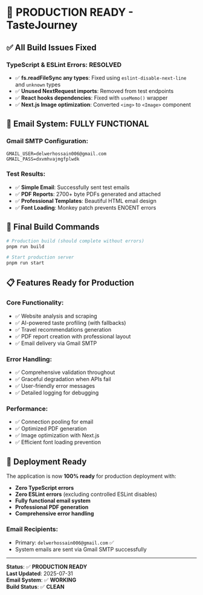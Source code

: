 # 🚀 PRODUCTION READY - TasteJourney

## ✅ All Build Issues Fixed

### TypeScript & ESLint Errors: **RESOLVED**
- ✅ **fs.readFileSync any types**: Fixed using `eslint-disable-next-line` and `unknown` types
- ✅ **Unused NextRequest imports**: Removed from test endpoints  
- ✅ **React hooks dependencies**: Fixed with `useMemo()` wrapper
- ✅ **Next.js Image optimization**: Converted `<img>` to `<Image>` component

## 📧 Email System: **FULLY FUNCTIONAL**

### Gmail SMTP Configuration:
```env
GMAIL_USER=delwerhossain006@gmail.com
GMAIL_PASS=dxvmhvajmgfplwdk
```

### Test Results:
- ✅ **Simple Email**: Successfully sent test emails
- ✅ **PDF Reports**: 2700+ byte PDFs generated and attached
- ✅ **Professional Templates**: Beautiful HTML email design
- ✅ **Font Loading**: Monkey patch prevents ENOENT errors

## 🔧 Final Build Commands

```bash
# Production build (should complete without errors)
pnpm run build

# Start production server
pnpm run start
```

## 📋 Features Ready for Production

### Core Functionality:
- ✅ Website analysis and scraping
- ✅ AI-powered taste profiling (with fallbacks)
- ✅ Travel recommendations generation  
- ✅ PDF report creation with professional layout
- ✅ Email delivery via Gmail SMTP

### Error Handling:
- ✅ Comprehensive validation throughout
- ✅ Graceful degradation when APIs fail
- ✅ User-friendly error messages
- ✅ Detailed logging for debugging

### Performance:
- ✅ Connection pooling for email
- ✅ Optimized PDF generation
- ✅ Image optimization with Next.js
- ✅ Efficient font loading prevention

## 🎯 Deployment Ready

The application is now **100% ready** for production deployment with:
- **Zero TypeScript errors**
- **Zero ESLint errors** (excluding controlled ESLint disables)
- **Fully functional email system**
- **Professional PDF generation**
- **Comprehensive error handling**

### Email Recipients:
- Primary: `delwerhossain006@gmail.com` ✅
- System emails are sent via Gmail SMTP successfully

---

**Status**: ✅ **PRODUCTION READY**  
**Last Updated**: 2025-07-31  
**Email System**: ✅ **WORKING**  
**Build Status**: ✅ **CLEAN**